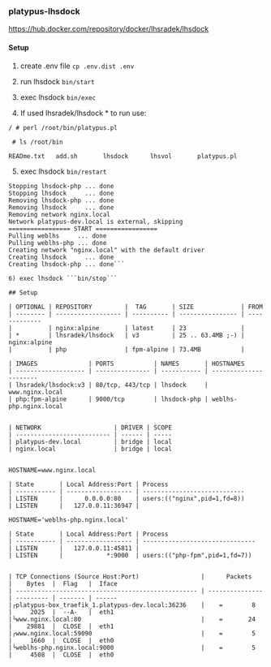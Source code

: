 ### platypus-lhsdock

https://hub.docker.com/repository/docker/lhsradek/lhsdock

#### Setup

1) create .env file ```cp .env.dist .env```
2) run lhsdock ```bin/start```
3) exec lhsdock ```bin/exec```

4) If used lhsradek/lhsdock * to run use:

```/ # perl /root/bin/platypus.pl```

``` # ls /root/bin```

```READme.txt   add.sh       lhsdock      lhsvol       platypus.pl```

5) exec lhsdock ```bin/restart```
```================= STOP =================
Stopping lhsdock-php ... done
Stopping lhsdock     ... done
Removing lhsdock-php ... done
Removing lhsdock     ... done
Removing network nginx.local
Network platypus-dev.local is external, skipping
================= START =================
Pulling weblhs     ... done
Pulling weblhs-php ... done
Creating network "nginx.local" with the default driver
Creating lhsdock     ... done
Creating lhsdock-php ... done```

6) exec lhsdock ```bin/stop```

## Setup

| OPTIONAL | REPOSITORY         |  TAG       | SIZE             | FROM
| -------- | ------------------ | ---------- | ---------------- | -------------
|          | nginx:alpine       | latest     | 23               |              
| *        | lhsradek/lhsdock   | v3         | 25 .. 63.4MB ;-) | nginx:alpine 
|          | php                | fpm-alpine | 73.4MB           |

| IMAGES              | PORTS           | NAMES       | HOSTNAMES
| ------------------- | --------------- | ----------- | ----------------------
| lhsradek/lhsdock:v3 | 80/tcp, 443/tcp | lhsdock     | www.nginx.local
| php:fpm-alpine      | 9000/tcp        | lhsdock-php | weblhs-php.nginx.local


| NETWORK                    | DRIVER | SCOPE
| -------------------------- | ------ | -----
| platypus-dev.local         | bridge | local
| nginx.local                | bridge | local


HOSTNAME=www.nginx.local

| State       | Local Address:Port | Process 
| ----------- | ------------------ | ----------------------------
| LISTEN      |      0.0.0.0:80    | users:(("nginx",pid=1,fd=8))       
| LISTEN      |   127.0.0.11:36947 |                                    

HOSTNAME='weblhs-php.nginx.local'

| State       | Local Address:Port | Process 
| ----------- | ------------------ | -------------------------------
| LISTEN      |   127.0.0.11:45811 |                         
| LISTEN      |            *:9000  | users:(("php-fpm",pid=1,fd=7))


| TCP Connections (Source Host:Port)                 |      Packets    |    Bytes  |  Flag   |  Iface        
| -------------------------------------------------- | --------------- | --------- | ------- | ------
|┌platypus-box_traefik_1.platypus-dev.local:36236    |    =        8   |     2025  |  --A-   |  eth1
|└www.nginx.local:80                                 |    =       24   |    29881  |  CLOSE  |  eth1
|┌www.nginx.local:59090                              |    =        5   |     1660  |  CLOSE  |  eth0
|└weblhs-php.nginx.local:9000                        |    =        5   |     4508  |  CLOSE  |  eth0


